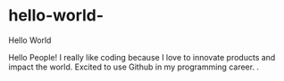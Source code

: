 # hello-world-
Hello World 

Hello People!
I really like coding because I love to innovate products and impact the world.  Excited to use Github in my programming career.
.
